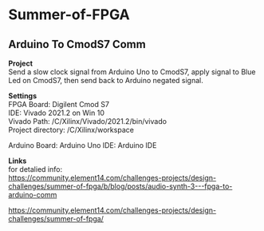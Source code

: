 # Summer-of-FPGA
## Arduino To CmodS7 Comm

**Project**<br />
Send a slow clock signal from Arduino Uno to CmodS7, apply signal to Blue Led on CmodS7, then send back to Arduino negated signal.   

**Settings**<br />
FPGA Board: Digilent Cmod S7<br />
IDE: Vivado 2021.2 on Win 10<br />
Vivado Path: /C/Xilinx/Vivado/2021.2/bin/vivado<br />
Project directory: /C/Xilinx/workspace<br />

Arduino Board: Arduino Uno
IDE: Arduino IDE

**Links**<br />
for detalied info:<br />
https://community.element14.com/challenges-projects/design-challenges/summer-of-fpga/b/blog/posts/audio-synth-3---fpga-to-arduino-comm

https://community.element14.com/challenges-projects/design-challenges/summer-of-fpga/
